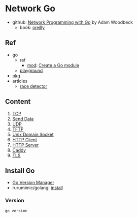# Network Go

- github: [Network Programming with Go](https://github.com/awoodbeck/gnp) by Adam Woodbeck
  - book: [oreilly](https://www.oreilly.com/library/view/network-programming-with/9781098128890/)

## Ref

- go
  - ref
    - [mod](https://go.dev/ref/mod): [Create a Go module](https://go.dev/doc/tutorial/create-module)
  - [playground](https://go.dev/play/)
- [pkg](https://pkg.go.dev/)
- articles
  - [race detector](https://go.dev/doc/articles/race_detector)

## Content

1. [TCP](src/01_tcp/README.md)
2. [Send Data](src/02_send_data/README.md)
3. [UDP](src/03_udp/README.md)
4. [TFTP](src/04_tftp/README.md)
5. [Unix Domain Socket](src/05_socket/README.md)
6. [HTTP Client](src/06_http_client/README.md)
7. [HTTP Server](src/07_http_server/README.md)
8. [Caddy](src/08_caddy/README.md)
9. [TLS](src/09_tls/README.md)

## Install Go

- [Go Version Manager](https://github.com/moovweb/gvm)
- rurumimic/golang: [install](https://github.com/rurumimic/golang/blob/main/install.md)

### Version

```bash
go version
```
